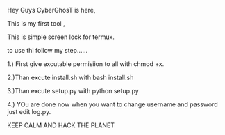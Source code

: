Hey Guys CyberGhosT is here,

This is my first tool , 

This is simple screen lock for termux.

to use thi follow my step......

1.) First give excutable permisiion to all with chmod +x.

2.)Than excute install.sh with bash install.sh

3.)Than excute setup.py with python setup.py

4.) YOu are done now when you want to change username and password just edit log.py.


KEEP CALM AND HACK THE PLANET
